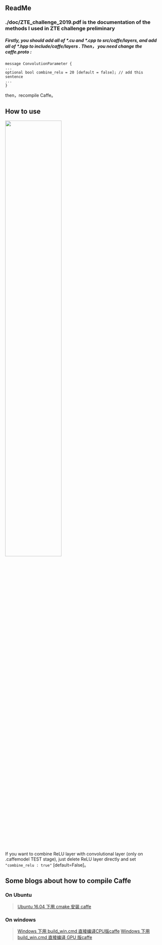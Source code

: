 ## ReadMe

### ./doc/ZTE_challenge_2019.pdf is the documentation of the methods I used in ZTE challenge preliminary



##### Firstly, you should add all of *.cu and *.cpp to src/caffe/layers, and add all of *.hpp to include/caffe/layers . Then， you need change the caffe.proto :

    message ConvolutionParameter {
	...
	optional bool combine_relu = 20 [default = false]; // add this sentence
	...
	}

then，recompile Caffe。

## How to use

<img src="https://ws1.sinaimg.cn/large/e2d9d843ly1g3addg0k4wj20m10g1q68.jpg" width=60%>

If you want to combine ReLU layer with convolutional layer (only on .caffemodel TEST stage), just delete ReLU layer directly and set `"combine_relu : true"` [default=False]。

## Some blogs about how to compile Caffe

### On Ubuntu

> [Ubuntu 16.04 下用 cmake 安装 caffe](https://blog.csdn.net/Chris_zhangrx/article/details/80867482)

### On windows

> [Windows 下用 build_win.cmd 直接编译CPU版caffe](https://blog.csdn.net/Chris_zhangrx/article/details/79096015)
> [Windows 下用 build_win.cmd 直接编译 GPU 版caffe](https://blog.csdn.net/Chris_zhangrx/article/details/83339684)
